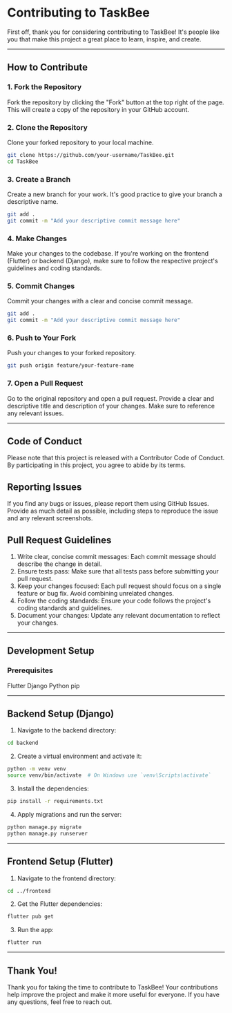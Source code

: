 # Contributing to TaskBee

First off, thank you for considering contributing to TaskBee! It's people like you that make this project a great place to learn, inspire, and create.

---

## How to Contribute

### 1. Fork the Repository

Fork the repository by clicking the "Fork" button at the top right of the page. This will create a copy of the repository in your GitHub account.

### 2. Clone the Repository

Clone your forked repository to your local machine.

```sh
git clone https://github.com/your-username/TaskBee.git
cd TaskBee
```
### 3. Create a Branch

Create a new branch for your work. It's good practice to give your branch a descriptive name.

```sh
git add .
git commit -m "Add your descriptive commit message here"
```
### 4. Make Changes

Make your changes to the codebase. If you're working on the frontend (Flutter) or backend (Django), make sure to follow the respective project's guidelines and coding standards.

### 5. Commit Changes

Commit your changes with a clear and concise commit message.

```sh
git add .
git commit -m "Add your descriptive commit message here"
```
### 6. Push to Your Fork

Push your changes to your forked repository.

```sh
git push origin feature/your-feature-name
```
### 7. Open a Pull Request

Go to the original repository and open a pull request. Provide a clear and descriptive title and description of your changes. Make sure to reference any relevant issues.

---

## Code of Conduct

Please note that this project is released with a Contributor Code of Conduct. By participating in this project, you agree to abide by its terms.

## Reporting Issues
If you find any bugs or issues, please report them using GitHub Issues. Provide as much detail as possible, including steps to reproduce the issue and any relevant screenshots.

## Pull Request Guidelines
1. Write clear, concise commit messages: Each commit message should describe the change in detail.
2. Ensure tests pass: Make sure that all tests pass before submitting your pull request.
3. Keep your changes focused: Each pull request should focus on a single feature or bug fix. Avoid combining unrelated changes.
4. Follow the coding standards: Ensure your code follows the project's coding standards and guidelines.
5. Document your changes: Update any relevant documentation to reflect your changes.

---
## Development Setup
### Prerequisites
Flutter
Django
Python
pip

---

## Backend Setup (Django)
1. Navigate to the backend directory:

```sh
cd backend
```
2. Create a virtual environment and activate it:

```sh
python -m venv venv
source venv/bin/activate  # On Windows use `venv\Scripts\activate`
```
3. Install the dependencies:

```sh
pip install -r requirements.txt
```
4. Apply migrations and run the server:

```sh
python manage.py migrate
python manage.py runserver
```

---
## Frontend Setup (Flutter)
1. Navigate to the frontend directory:

```sh
cd ../frontend
```
2. Get the Flutter dependencies:

```sh
flutter pub get
```
3. Run the app:

```sh
flutter run
```
---
## Thank You!
Thank you for taking the time to contribute to TaskBee! Your contributions help improve the project and make it more useful for everyone. If you have any questions, feel free to reach out.





